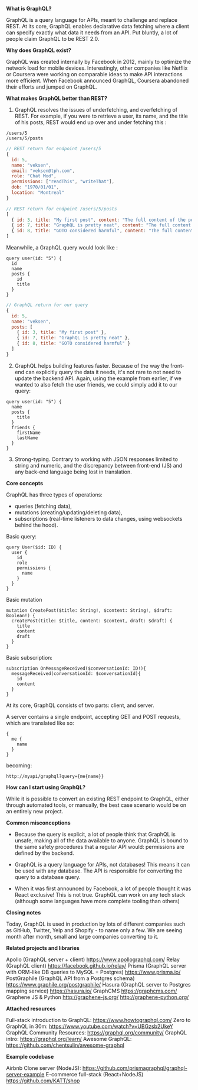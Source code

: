 **What is GraphQL?**

GraphQL is a query language for APIs, meant to challenge and replace REST. At its core, GraphQL enables declarative data fetching where a client can specify exactly what data it needs from an API. Put bluntly, a lot of people claim GraphQL to be REST 2.0.

**Why does GraphQL exist?**

GraphQL was created internally by Facebook in 2012, mainly to optimize the network load for mobile devices. Interestingly, other companies like Netflix or Coursera were working on comparable ideas to make API interactions more efficient. When Facebook announced GraphQL, Coursera abandoned their efforts and jumped on GraphQL.

**What makes GraphQL better than REST?**

1. GraphQL resolves the issues of underfetching, and overfetching of REST. For example, if you were to retrieve a user, its name, and the title of his posts, REST would end up over and under fetching this :

```
/users/5
/users/5/posts
```

```js
// REST return for endpoint /users/5
{
  id: 5,
  name: "veksen",
  email: "veksen@tph.com",
  role: "Chat Mod",
  permissions: ["readThis", "writeThat"],
  dob: "1970/01/01",
  location: "Montreal"
}

// REST return for endpoint /users/5/posts
[
  { id: 3, title: "My first post", content: "The full content of the post, possibly a few Ks of data" },
  { id: 7, title: "GraphQL is pretty neat", content: "The full content of the post, possibly a few Ks of data" },
  { id: 8, title: "GOTO considered harmful", content: "The full content of the post, possibly a few Ks of data" }
]
```

Meanwhile, a GraphQL query would look like :

```
query user(id: "5") {
  id
  name
  posts {
    id
    title
  }
}
```

```js
// GraphQL return for our query
{
  id: 5,
  name: "veksen",
  posts: [
    { id: 3, title: "My first post" },
    { id: 7, title: "GraphQL is pretty neat" },
    { id: 8, title: "GOTO considered harmful" }
  ]
}
```

2. GraphQL helps building features faster. Because of the way the front-end can explicitly query the data it needs, it's not rare to not need to update the backend API. Again, using the example from earlier, if we wanted to also fetch the user friends, we could simply add it to our query:

```
query user(id: "5") {
  name
  posts {
    title
  }
  friends {
    firstName
    lastName
  }
}
```

3. Strong-typing. Contrary to working with JSON responses limited to string and numeric, and the discrepancy between front-end (JS) and any back-end language being lost in translation.

**Core concepts**

GraphQL has three types of operations:

- queries (fetching data),
- mutations (creating/updating/deleting data),
- subscriptions (real-time listeners to data changes, using websockets behind the hood).

Basic query:

```
query User($id: ID) {
  user {
    id
    role
    permissions {
      name
    }
  }
}
```

Basic mutation

```
mutation CreatePost($title: String!, $content: String!, $draft: Boolean!) {
  createPost(title: $title, content: $content, draft: $draft) {
    title
    content
    draft
  }
}
```

Basic subscription:

```
subscription OnMessageReceived($conversationId: ID!){
  messageReceived(conversationId: $conversationId){
    id
    content
  }
}
```

At its core, GraphQL consists of two parts: client, and server.

A server contains a single endpoint, accepting GET and POST requests, which are translated like so:

```
{
  me {
    name
  }
}
```

becoming:

```
http://myapi/graphql?query={me{name}}
```

**How can I start using GraphQL?**

While it is possible to convert an existing REST endpoint to GraphQL, either through automated tools, or manually, the best case scenario would be on an entirely new project.

**Common misconceptions**

- Because the query is explicit, a lot of people think that GraphQL is unsafe, making all of the data available to anyone. GraphQL is bound to the same safety procedures that a regular API would: permissions are defined by the backend.

- GraphQL is a query language for APIs, not databases! This means it can be used with any database. The API is responsible for converting the query to a database query.

- When it was first announced by Facebook, a lot of people thought it was React exclusive! This is not true. GraphQL can work on any tech stack (although some languages have more complete tooling than others)

**Closing notes**

Today, GraphQL is used in production by lots of different companies such as GitHub, Twitter, Yelp and Shopify - to name only a few. We are seeing month after month, small and large companies converting to it.

**Related projects and libraries**

Apollo (GraphQL server + client) <https://www.apollographql.com/>
Relay (GraphQL client) <https://facebook.github.io/relay/>
Prisma (GraphQL server with ORM-like DB queries to MySQL + Postgres) <https://www.prisma.io/>
PostGraphile (GraphQL API from a Postgres schema) <https://www.graphile.org/postgraphile/>
Hasura (GraphQL server to Postgres mapping service) <https://hasura.io/>
GraphCMS <https://graphcms.com/>
Graphene JS & Python <http://graphene-js.org/> <http://graphene-python.org/>

**Attached resources**

Full-stack introduction to GraphQL: <https://www.howtographql.com/>
Zero to GraphQL in 30m: <https://www.youtube.com/watch?v=UBGzsb2UkeY>
GraphQL Community Resources: <https://graphql.org/community/>
GraphQL intro: <https://graphql.org/learn/>
Awesome GraphQL: <https://github.com/chentsulin/awesome-graphql>

**Example codebase**

Airbnb Clone server (NodeJS): <https://github.com/prismagraphql/graphql-server-example>
E-commerce full-stack (React+NodeJS) <https://github.com/KATT/shop>
